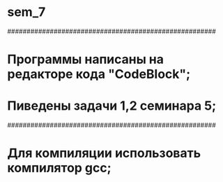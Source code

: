 # sem_7
######################################################
#  Программы написаны на редакторе кода "CodeBlock";
#  Пиведены задачи 1,2 семинара 5;
######################################################
#  Для компиляции использовать компилятор gcc;

